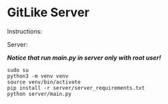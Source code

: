 
# GitLike Server

Instructions:

Server:<br>

***Notice that run main.py in server only with root user!***<br>

`sudo su`<br>
`python3 -m venv venv`<br>
`source venv/bin/activate`<br>
`pip install -r server/server_requirements.txt`<br>
`python server/main.py`
